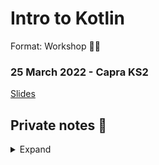 # Intro to Kotlin
Format: Workshop 👨‍💻

### 25 March 2022 - Capra KS2
[Slides](https://gaute-talks.netlify.app/intro-to-kotlin/index.html)  

## Private notes 🤫

<details>
  <summary>Expand</summary>
  
  * fun
  * var val
  * types
  * nullable
  * string interpolation
  * string """ """
  * list methods
  * classes

  [Kotlin Koans](https://kotlinlang.org/docs/koans.html)  
  [Codewars](https://www.codewars.com/)  
  [CodinGame](https://www.codingame.com/clashofcode)
</details>
